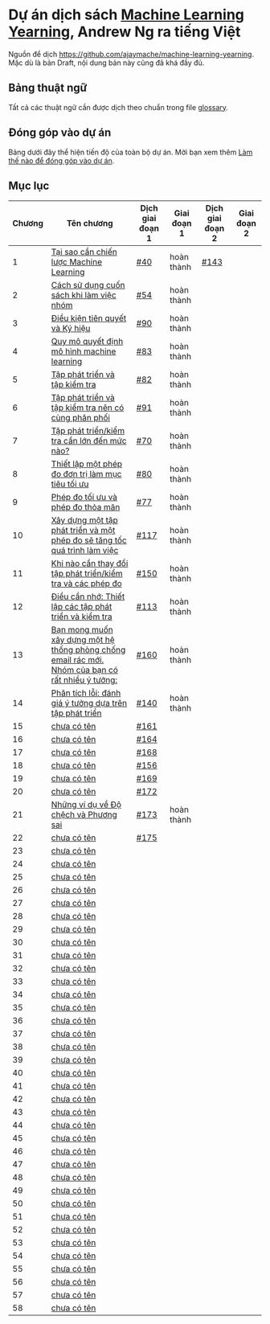 # Dự án dịch sách [Machine Learning Yearning](https://www.deeplearning.ai/machine-learning-yearning/), Andrew Ng ra tiếng Việt

Nguồn để dịch https://github.com/ajaymache/machine-learning-yearning. Mặc dù là bản Draft, nội dung bản này cũng đã khá đầy đủ.

## Bảng thuật ngữ
Tất cả các thuật ngữ cần được dịch theo chuẩn trong file [glossary](glossary.md).

## Đóng góp vào dự án

Bảng dưới đây thể hiện tiến độ của toàn bộ dự án. Mời bạn xem thêm [Làm thế nào để đóng góp vào dự án](contribution.md).

## Mục lục

| Chương | Tên chương                                                                                                            | Dịch giai đoạn 1              | Giai đoạn 1 | Dịch giai đoạn 2              | Giai đoạn 2 |
|--------|-----------------------------------------------------------------------------------------------------------------------|-------------------------------|-------------|-------------------------------|-------------|
| 1      | [Tại sao cần chiến lược Machine Learning](chapters/ch01.md)                                                           | [#40](http://bit.ly/2qt2j5I)  | hoàn thành  | [#143](http://bit.ly/2paL9t5) |             |
| 2      | [Cách sử dụng cuốn sách khi làm việc nhóm](chapters/ch02.md)                                                          | [#54](http://bit.ly/2P3wMRW)  | hoàn thành  |                               |             |
| 3      | [Điều kiện tiên quyết và Ký hiệu](chapters/ch03.md)                                                                   | [#90](http://bit.ly/2pG1Yfi)  | hoàn thành  |                               |             |
| 4      | [Quy mô quyết định mô hình machine learning](chapters/ch04.md)                                                        | [#83](http://bit.ly/2Bqursa)  | hoàn thành  |                               |             |
| 5      | [Tập phát triển và tập kiểm tra](chapters/ch05.md)                                                                    | [#82](http://bit.ly/2Mt4jmV)  | hoàn thành  |                               |             |
| 6      | [Tập phát triển và tập kiểm tra nên có cùng phân phối](chapters/ch06.md)                                              | [#91](http://bit.ly/2MxIAKE)  | hoàn thành  |                               |             |
| 7      | [Tập phát triển/kiểm tra cần lớn đến mức nào?](chapters/ch07.md)                                                      | [#70](http://bit.ly/35Jetrj)  | hoàn thành  |                               |             |
| 8      | [Thiết lập một phép đo đơn trị làm mục tiêu tối ưu](chapters/ch08.md)                                                 | [#80](http://bit.ly/2pGMCqX)  | hoàn thành  |                               |             |
| 9      | [Phép đo tối ưu và phép đo thỏa mãn](chapters/ch09.md)                                                                | [#77](http://bit.ly/2VVgJXM)  | hoàn thành  |                               |             |
| 10     | [Xây dựng một tập phát triển và một phép đo sẽ tăng tốc quá trình làm việc](chapters/ch10.md)                         | [#117](http://bit.ly/2WdLYxp) | hoàn thành  |                               |             |
| 11     | [ Khi nào cần thay đổi tập phát triển/kiểm tra và các phép đo](chapters/ch11.md)                                      | [#150](http://bit.ly/361NZkJ) | hoàn thành  |                               |             |
| 12     | [Điều cần nhớ: Thiết lập các tập phát triển và kiểm tra](chapters/ch12.md)                                            | [#113](http://bit.ly/2Pe9d9a) | hoàn thành  |                               |             |
| 13     | [Bạn mong muốn xây dựng một hệ thống phòng chống email rác mới. Nhóm của bạn có rất nhiều ý tưởng:](chapters/ch13.md) | [#160](http://bit.ly/2PprDnG) | hoàn thành  |                               |             |
| 14     | [Phân tích lỗi: đánh giá ý tưởng dựa trên tập phát triển](chapters/ch14.md)                                           | [#140](http://bit.ly/2W6QbDa) | hoàn thành  |                               |             |
| 15     | [chưa có tên](chapters/ch15.md)                                                                                       | [#161](http://bit.ly/36g8aMf) |             |                               |             |
| 16     | [chưa có tên](chapters/ch16.md)                                                                                       | [#164](http://bit.ly/2MRrGqB) |             |                               |             |
| 17     | [chưa có tên](chapters/ch17.md)                                                                                       | [#168](http://bit.ly/2JoQ5RZ) |             |                               |             |
| 18     | [chưa có tên](chapters/ch18.md)                                                                                       | [#156](http://bit.ly/348mZhW) |             |                               |             |
| 19     | [chưa có tên](chapters/ch19.md)                                                                                       | [#169](http://bit.ly/2WhQkUc) |             |                               |             |
| 20     | [chưa có tên](chapters/ch20.md)                                                                                       | [#172](http://bit.ly/2MSAigt) |             |                               |             |
| 21     | [Những ví dụ về Độ chệch và Phương sai](chapters/ch21.md)                                                             | [#173](http://bit.ly/2MSzFn7) | hoàn thành  |                               |             |
| 22     | [chưa có tên](chapters/ch22.md)                                                                                       | [#175](http://bit.ly/2BNdPeH) |             |                               |             |
| 23     | [chưa có tên](chapters/ch23.md)                                                                                       |                               |             |                               |             |
| 24     | [chưa có tên](chapters/ch24.md)                                                                                       |                               |             |                               |             |
| 25     | [chưa có tên](chapters/ch25.md)                                                                                       |                               |             |                               |             |
| 26     | [chưa có tên](chapters/ch26.md)                                                                                       |                               |             |                               |             |
| 27     | [chưa có tên](chapters/ch27.md)                                                                                       |                               |             |                               |             |
| 28     | [chưa có tên](chapters/ch28.md)                                                                                       |                               |             |                               |             |
| 29     | [chưa có tên](chapters/ch29.md)                                                                                       |                               |             |                               |             |
| 30     | [chưa có tên](chapters/ch30.md)                                                                                       |                               |             |                               |             |
| 31     | [chưa có tên](chapters/ch31.md)                                                                                       |                               |             |                               |             |
| 32     | [chưa có tên](chapters/ch32.md)                                                                                       |                               |             |                               |             |
| 33     | [chưa có tên](chapters/ch33.md)                                                                                       |                               |             |                               |             |
| 34     | [chưa có tên](chapters/ch34.md)                                                                                       |                               |             |                               |             |
| 35     | [chưa có tên](chapters/ch35.md)                                                                                       |                               |             |                               |             |
| 36     | [chưa có tên](chapters/ch36.md)                                                                                       |                               |             |                               |             |
| 37     | [chưa có tên](chapters/ch37.md)                                                                                       |                               |             |                               |             |
| 38     | [chưa có tên](chapters/ch38.md)                                                                                       |                               |             |                               |             |
| 39     | [chưa có tên](chapters/ch39.md)                                                                                       |                               |             |                               |             |
| 40     | [chưa có tên](chapters/ch40.md)                                                                                       |                               |             |                               |             |
| 41     | [chưa có tên](chapters/ch41.md)                                                                                       |                               |             |                               |             |
| 42     | [chưa có tên](chapters/ch42.md)                                                                                       |                               |             |                               |             |
| 43     | [chưa có tên](chapters/ch43.md)                                                                                       |                               |             |                               |             |
| 44     | [chưa có tên](chapters/ch44.md)                                                                                       |                               |             |                               |             |
| 45     | [chưa có tên](chapters/ch45.md)                                                                                       |                               |             |                               |             |
| 46     | [chưa có tên](chapters/ch46.md)                                                                                       |                               |             |                               |             |
| 47     | [chưa có tên](chapters/ch47.md)                                                                                       |                               |             |                               |             |
| 48     | [chưa có tên](chapters/ch48.md)                                                                                       |                               |             |                               |             |
| 49     | [chưa có tên](chapters/ch49.md)                                                                                       |                               |             |                               |             |
| 50     | [chưa có tên](chapters/ch50.md)                                                                                       |                               |             |                               |             |
| 51     | [chưa có tên](chapters/ch51.md)                                                                                       |                               |             |                               |             |
| 52     | [chưa có tên](chapters/ch52.md)                                                                                       |                               |             |                               |             |
| 53     | [chưa có tên](chapters/ch53.md)                                                                                       |                               |             |                               |             |
| 54     | [chưa có tên](chapters/ch54.md)                                                                                       |                               |             |                               |             |
| 55     | [chưa có tên](chapters/ch55.md)                                                                                       |                               |             |                               |             |
| 56     | [chưa có tên](chapters/ch56.md)                                                                                       |                               |             |                               |             |
| 57     | [chưa có tên](chapters/ch57.md)                                                                                       |                               |             |                               |             |
| 58     | [chưa có tên](chapters/ch58.md)                                                                                       |                               |             |                               |             |
